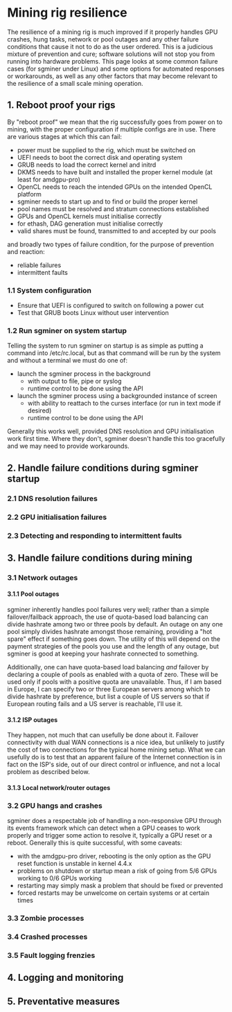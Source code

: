 # Mining rig resilience

The resilience of a mining rig is much improved if it properly handles GPU crashes, hung tasks, network or pool outages and
any other failure conditions that cause it not to do as the user ordered. This is a judicious mixture of prevention and cure; 
software solutions will not stop you from running into hardware problems. This page looks at some common failure cases (for sgminer under Linux) and some options for automated responses or workarounds, as 
well as any other factors that may become relevant to the resilience of a small scale mining operation.

## 1. Reboot proof your rigs

By "reboot proof" we mean that the rig successfully goes from power on to mining, with the proper configuration if multiple 
configs are in use. There are various stages at which this can fail:

- power must be supplied to the rig, which must be switched on
- UEFI needs to boot the correct disk and operating system
- GRUB needs to load the correct kernel and initrd
- DKMS needs to have built and installed the proper kernel module (at least for amdgpu-pro)
- OpenCL needs to reach the intended GPUs on the intended OpenCL platform
- sgminer needs to start up and to find or build the proper kernel
- pool names must be resolved and stratum connections established
- GPUs and OpenCL kernels must initialise correctly
- for ethash, DAG generation must initialise correctly
- valid shares must be found, transmitted to and accepted by our pools

and broadly two types of failure condition, for the purpose of prevention and reaction:

- reliable failures 
- intermittent faults

### 1.1 System configuration

- Ensure that UEFI is configured to switch on following a power cut
- Test that GRUB boots Linux without user intervention

### 1.2 Run sgminer on system startup

Telling the system to run sgminer on startup is as simple as putting a command into /etc/rc.local, but as that command will be run by the system and without a terminal we must do one of:

- launch the sgminer process in the background
   - with output to file, pipe or syslog
   - runtime control to be done using the API
- launch the sgminer process using a backgrounded instance of screen
   - with ability to reattach to the curses interface (or run in text mode if desired)
   - runtime control to be done using the API

Generally this works well, provided DNS resolution and GPU initialisation work first time. Where they don't, sgminer doesn't
handle this too gracefully and we may need to provide workarounds.

## 2. Handle failure conditions during sgminer startup

### 2.1 DNS resolution failures



### 2.2 GPU initialisation failures


### 2.3 Detecting and responding to intermittent faults


## 3. Handle failure conditions during mining

### 3.1 Network outages

#### 3.1.1 Pool outages

sgminer inherently handles pool failures very well; rather than a simple failover/failback approach, the use of quota-based load balancing can divide hashrate among two or three pools by default. An outage on any one pool simply divides hashrate amongst those remaining, providing a "hot spare" effect if something goes down. The utility of this will depend on the payment strategies of the pools you use and the length of any outage, but sgminer is good at keeping your hashrate connected to something.

Additionally, one can have quota-based load balancing *and* failover by declaring a couple of pools as enabled with a quota of zero. These will be used only if pools with a positive quota are unavailable. Thus, if I am based in Europe, I can specify two or three European servers among which to divide hashrate by preference, but list a couple of US servers so that if European routing fails and a US server is reachable, I'll use it. 

#### 3.1.2 ISP outages

They happen, not much that can usefully be done about it. Failover connectivity with dual WAN connections is a nice idea, but unlikely to justify the cost of two connections for the typical home mining setup. What we can usefully do is to test that an apparent failure of the Internet connection is in fact on the ISP's side, out of our direct control or influence, and not a local problem as described below.

#### 3.1.3 Local network/router outages

### 3.2 GPU hangs and crashes

sgminer does a respectable job of handling a non-responsive GPU through its events framework which can detect when a GPU ceases to work properly and trigger some action to resolve it, typically a GPU reset or a reboot. Generally this is quite successful, with some caveats:

- with the amdgpu-pro driver, rebooting is the only option as the GPU reset function is unstable in kernel 4.4.x
- problems on shutdown or startup mean a risk of going from 5/6 GPUs working to 0/6 GPUs working
- restarting may simply mask a problem that should be fixed or prevented
- forced restarts may be unwelcome on certain systems or at certain times



### 3.3 Zombie processes

### 3.4 Crashed processes

### 3.5 Fault logging frenzies

## 4. Logging and monitoring

## 5. Preventative measures










